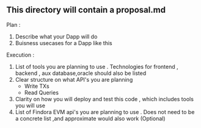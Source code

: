 ## This directory will contain a proposal.md

Plan :
1. Describe what your Dapp will do 
2. Buisness usecases for a Dapp like this 

Execution :
1. List of tools you are planning to use . Technologies for frontend , backend , aux database,oracle should also be listed 
2. Clear structure on what API's you are planning 
   - Write TXs
   - Read Queries 
3. Clarity on how you will deploy and test this code , which includes tools you will use 
4. List of Findora EVM api's you are planning to use . Does not need to be a concrete list ,and approximate would also work (Optional)